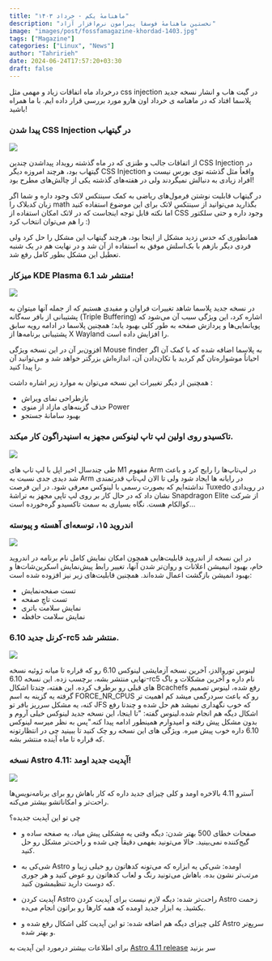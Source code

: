 ```yaml
---
title: "ماهنامهٔ یکم - خرداد ۱۴۰۳"
description: "نخستین ماهنامهٔ فوسفا پیرامون نرم‌افزار آزاد"
image: "images/post/fossfamagazine-khordad-1403.jpg"
tags: ["Magazine"]
categories: ["Linux", "News"]
author: "Tahririeh"
date: 2024-06-24T17:57:20+03:30
draft: false
---
```


درخرداد ماه اتفاقات زیاد و مهمی مثل css injection در گیت هاب و انشار نسخه جدید پلاسما افتاد که در ماهنامه ی خرداد اون هارو مورد بررسی قرار داده ایم. با ما همراه باشید!

### پیدا شدن CSS Injection در گیتهاب

![](/images/post/fossfamagazine-khordad-1403/1.jpg)


از اتفاقات جالب و طنزی که در ماه گذشته رویداد پیداشدن چندین CSS Injection در گیتهاب بود، هرچند امروزه دیگر CSS Injection واقعاُ مثل گذشته توی بورس نیست و افراد زیادی به دنبالش نمیگردند ولی در هفته‌های گذشته یکی از چالش‌های مطرح بود!

در گیتهاب قابلیت نوشتن فرمول‌های ریاضی به کمک سینتکس لاتک وجود داره و شما اگر زبان کدبلاک را  math  بگذارید می‌توانید از سینتکس لاتک برای این موضوع استفاده کنید اما نکته قابل توجه اینجاست که در لاتک امکان استفاده از CSS وجود داره و حتی سلکتور را هم می‌توان انتخاب کرد :)

همانطوری که حدس زدید مشکل از اینجا بود، هرچند گیتهاب این مشکل را حل کرد ولی فردی دیگر بازهم با بک‌اسلش موفق به استفاده از آن شد و در نهایت هم در یک شنبه تعطیل این مشکل بطور کامل رفع شد.


### میزکار KDE Plasma 6.1 منتشر شد!

![](/images/post/fossfamagazine-khordad-1403/2.png)

در نسخه جدید پلاسما شاهد تغییرات فراوان و مفیدی هستیم که از جمله آنها میتوان به پشتیبانی از بافر سه‌گانه (Triple Buffering) اشاره کرد، این ویژگی سبب آن می‌شود که پویانمایی‌ها و پردازش صفحه به طور کلی بهبود یابد؛ همچنین پلاسما در ادامه رویه سابق پشتیبانی برنامه‌ها از X Wayland را افزایش داده است.

افزون‌بر آن در این نسخه ویژگی Mouse finder به پلاسما اضافه شده که با کمک آن اگر احیاناُ موشواره‌تان گم کردید با تکان‌دادن آن، اندازه‌اش بزرگتر خواهد شد و می‌توانید آن را پیدا کنید.

همچنین از دیگر تغییرات این نسخه می‌توان به موارد زیر اشاره داشت :
- بازطراحی نمای ویراش
- حذف گزینه‌های مازاد از منوی Power
- بهبود سامانهٔ جستجو

### تاکسیدو روی اولین لپ تاپ لینوکس مجهز به اسنپدراگون کار میکند.

![](/images/post/fossfamagazine-khordad-1403/3.png)

طی چندسال اخیر اپل با لپ تاپ های M1 مفهوم Arm در لپ‌تاپ‌ها را رایج کرد و باعث شد دیدی جدی نسبت به Arm در رایانه ها ایجاد شود ولی تا الان لپ‌تاپ قدرتمندی نداشته‌ایم که بصورت رسمی با لینوکس معرفی شود. در این فرصت Tuxedo در رویدادی نشان داد که در حال کار بر روی لپ تاپی مجهز به تراشهٔ Snapdragon Elite از شرکت کوالکام هست. نگاه بسیاری به سمت تاکسیدو گره‌خورده است...


### اندروید ۱۵، توسعه‌ای آهسته و پیوسته

![](/images/post/fossfamagazine-khordad-1403/4.png)

در این نسخه از اندروید قابلیت‌هایی همچون امکان نمایش کامل نام برنامه در اندروید خام، بهبود انیمیشن اعلانات و روان‌تر شدن آنها، تغییر رابط پیش‌نمایش اسکرین‌شات‌ها و بهبود انمیشن بازگشت اعمال شده‌اند.
همچنین قابلیت‌های زیر نیز افزوده شده است:
- تست صفحه‌نمایش
- تست تاچِ صفحه
- نمایش سلامت باتری
- نمایش سلامت حافظه


### کرنل جدید 6.10-rc5 منتشر شد.
![](/images/post/fossfamagazine-khordad-1403/5.jpg)

لینوس توروالدز، آخرین نسخه آزمایشی لینوکس 6.10 رو که قراره تا میانه ژوئیه نسخه نهایی منتشر بشه، برچسب زده.
این نسخه 6.10-rc5 نام داره و آخرین مشکلات و باگ های قبلی رو برطرف کرده. این هفته، چندتا اشکال Bcachefs رفع شده، لینوس تصمیم گرفته یه گزینه به اسم FORCE_NR_CPUS رو که باعث سردرگمی میشد کم اهمیت تر کنه، یه مشکل سرریز بافر تو JFS که خوب نگهداری نمیشد هم حل شده و چندتا رفع اشکال دیگه هم انجام شده.لینوس گفته: "تا اینجا، این نسخه جدید لینوکس خیلی آروم و بدون مشکل پیش رفته و امیدوارم همینطور ادامه پیدا کنه."پس به نظر میرسه لینوکس 6.10 داره خوب پیش میره. ویژگی های این نسخه رو چک کنید تا ببینید چی در انتظارتونه که قراره تا ماه آینده منتشر بشه.

### نسخه Astro 4.11: آپدیت جدید اومد!
![](/images/post/fossfamagazine-khordad-1403/6.webp)

آسترو 4.11 بالاخره اومد و کلی چیزای جدید داره که کار باهاش رو برای برنامه‌نویس‌ها راحت‌تر و امکاناتشو بیشتر می‌کنه.

چی تو این آپدیت جدیده؟

- صفحات خطای 500 بهتر شدن: دیگه وقتی یه مشکلی پیش میاد، یه صفحه ساده و گیج‌کننده نمی‌بینید. حالا می‌تونید بفهمی دقیقاً چی شده و راحت‌تر مشکل رو حل کنید.

- شی‌کی به Astro اومده: شی‌کی یه ابزاره که می‌تونه کدهاتون رو خیلی زیبا و مرتب‌تر نشون بده. باهاش می‌تونید رنگ و لعاب کدهاتون رو عوض کنید و هر جوری که دوست دارید تنظیمشون کنید.

- آپدیت کردن Astro راحت‌تر شده: دیگه لازم نیست برای آپدیت کردن Astro زحمت بکشیذ. یه ابزار جدید اومده که همه کارها رو براتون انجام می‌ده.

- کلی چیزای دیگه هم اضافه شده: تو این آپدیت کلی اشکال رفع شده و Astro سریع‌تر و بهتر شده.

برای اطلاعات بیشتر درمورد این آپدیت به  [Astro 4.11 release](https://astro.build/blog/astro-4110/?ref=dailydev)  سر بزنید
